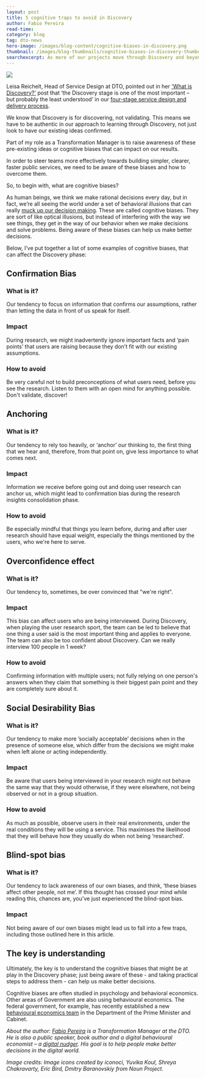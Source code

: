 ```yaml
---
layout: post
title: 5 cognitive traps to avoid in Discovery
author: Fabio Pereira
read-time: 
category: blog
tag: dto-news
hero-image: /images/blog-content/cognitive-biases-in-discovery.png
thumbnail: /images/blog-thumbnails/cognitive-biases-in-discovery-thumbnail.png
searchexcerpt: As more of our projects move through Discovery and beyond, we’re gaining valuable knowledge that we’re looking forward to sharing with other government agencies. Our intention is that our experiences will benefit other agencies as they move through the same processes, making the path easier and more efficient for all. Fabio Pereira, a Transformation Manager at the DTO, explains why we need to be aware of our own biases and how they can affect research.
---
```


![ ](https://www.dto.gov.au/images/blog-content/cognitive-biases-in-discovery.png)

Leisa Reichelt, Head of Service Design at DTO, pointed out in her ['What is Discovery?']({{site.url}}/blog/what-is-discovery/) post that ‘the Discovery stage is one of the most important – but probably the least understood’ in our [four-stage service design and delivery process]({{site.url}}/standard/service-design-and-delivery-process/).
 
We know that Discovery is for discovering, not validating. This means we have to be authentic in our approach to learning through Discovery, not just look to have our existing ideas confirmed.

Part of my role as a Transformation Manager is to raise awareness of these pre-existing ideas or cognitive biases that can impact on our results.

In order to steer teams more effectively towards building simpler, clearer, faster public services, we need to be aware of these biases and how to overcome them.

So, to begin with, what are cognitive biases?
 
As human beings, we think we make rational decisions every day, but in fact, we’re all seeing the world under a set of behavioral illusions that can really [muck up our decision making](http://www.businessinsider.com.au/cognitive-biases-that-affect-decisions-2015-8). These are called cognitive biases. They are sort of like optical illusions, but instead of interfering with the way we see things, they get in the way of our behavior when we make decisions and solve problems. Being aware of these biases can help us make better decisions.

Below, I’ve put together a list of some examples of cognitive biases, that can affect the Discovery phase:

## Confirmation Bias

### What is it?

Our tendency to focus on information that confirms our assumptions, rather than letting the data in front of us speak for itself.

### Impact

During research, we might inadvertently ignore important facts and ‘pain points’ that users are raising because they don’t fit with our existing assumptions.

### How to avoid

Be very careful not to build preconceptions of what users need, before you see the research. Listen to them with an open mind for anything possible. Don't validate, discover!

## Anchoring

### What is it?

Our tendency to rely too heavily, or ‘anchor’ our thinking to, the first thing that we hear and, therefore, from that point on, give less importance to what comes next.

### Impact

Information we receive before going out and doing user research can anchor us, which might lead to confirmation bias during the research insights consolidation phase.

### How to avoid

Be especially mindful that things you learn before, during and after user research should have equal weight, especially the things mentioned by the users, who we're here to serve.

## Overconfidence effect

### What is it?

Our tendency to, sometimes, be over convinced that "we're right".

### Impact

This bias can affect users who are being interviewed. During Discovery, when playing the user research sport, the team can be led to believe that one thing a user said is the most important thing and applies to everyone. The team can also be too confident about Discovery. Can we really interview 100 people in 1 week?

### How to avoid

Confirming information with multiple users; not fully relying on one person's answers when they claim that something is their biggest pain point and they are completely sure about it.

## Social Desirability Bias

### What is it?

Our tendency to make more ’socially acceptable’ decisions when in the presence of someone else, which differ from the decisions we might make when left alone or acting independently.

### Impact

Be aware that users being interviewed in your research might not behave the same way that they would otherwise, if they were elsewhere, not being observed or not in a group situation.

### How to avoid

As much as possible, observe users in their real environments, under the real conditions they will be using a service. This maximises the likelihood that they will behave how they usually do when not being ‘researched’.

## Blind-spot bias

### What is it?

Our tendency to lack awareness of our own biases, and think, ‘these biases affect other people, not me’. If this thought has crossed your mind while reading this, chances are, you've just experienced the blind-spot bias.

### Impact

Not being aware of our own biases might lead us to fall into a few traps, including those outlined here in this article.

## The key is understanding

Ultimately, the key is to understand the cognitive biases that might be at play in the Discovery phase; just being aware of these - and taking practical steps to address them - can help us make better decisions.

Cognitive biases are often studied in psychology and behavioral economics. Other areas of Government are also using behavioural economics. The federal government, for example, has recently established a new [behavioural economics team](http://www.themandarin.com.au/57150-beta-testing-turnbull-build-behavioural-economics-team-pmc/?pgnc=1) in the Department of the Prime Minister and Cabinet.

*About the author: [Fabio Pereira](http://www.fabiopereira.me/) is a Transformation Manager at the DTO. He is also a public speaker, book author and a digital behavioural economist – a [digital nudger](https://twitter.com/digitalnudger). His goal is to help people make better decisions in the digital world.*

*Image credits: Image icons created by iconoci, Yuvika Koul, Shreya Chakravarty, Eric Bird, Dmitry Baranovskiy from Noun Project.*
